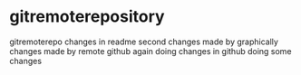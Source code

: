 # gitremoterepository
gitremoterepo
changes in readme
second changes made by graphically
changes made by remote github
again doing changes in github
doing some changes

